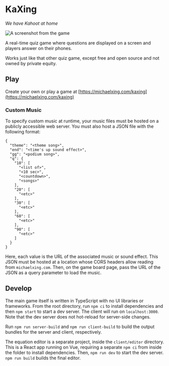 # KaXing

_We have Kahoot at home_

<img src="https://michaelxing.com/projects/img/kaxing-question.png" alt="A screenshot from the game" style="max-width: 500px;">

A real-time quiz game where questions are displayed on a screen and players answer on their phones.

Works just like that other quiz game, except free and open source and not owned by private equity.

## Play

Create your own or play a game at [https://michaelxing.com/kaxing](https://michaelxing.com/kaxing)

### Custom Music

To specify custom music at runtime, your music files must be hosted on a publicly accessible web server. You must also host a JSON file with the following format:

```
{
  "theme": "<theme song>",
  "end": "<time's up sound effect>",
  "gg": "<podium song>",
  "q": {
    "10": [
      "<list of>",
      "<10 sec>",
      "<countdown>",
      "<songs>"
    ],
    "20": [
      "<etc>"
    ],
    "30": [
      "<etc>"
    ],
    "60": [
      "<etc>"
    ],
    "90": [
      "<etc>"
    ]
  }
}
```

Here, each value is the URL of the associated music or sound effect. This JSON must be hosted at a location whose CORS headers allow reading from `michaelxing.com`. Then, on the game board page, pass the URL of the JSON as a query parameter to load the music.

## Develop

The main game itself is written in TypeScript with no UI libraries or frameworks. From the root directory, run `npm ci` to install dependencies and then `npm start` to start a dev server. The client will run on `localhost:3000`. Note that the dev server does not hot-reload for server-side changes.

Run `npm run server-build` and `npm run client-build` to build the output bundles for the server and client, respectively.

The equation editor is a separate project, inside the `client/editor` directory. This is a React app running on Vue, requiring a separate `npm ci` from inside the folder to install dependencies. Then, `npm run dev` to start the dev server. `npm run build` builds the final editor.
